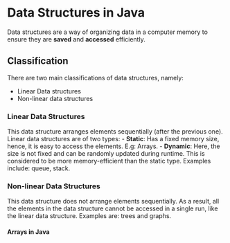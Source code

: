 # Data Structures in Java

Data structures are a way of organizing data in a computer memory to ensure they are **saved** and **accessed** efficiently.

## Classification

There are two main classifications of data structures, namely:

* Linear Data structures
* Non-linear data structures

### Linear Data Structures

This data structure arranges elements sequentially (after the previous one).
Linear data structures are of two types:
    - **Static**: Has a fixed memory size, hence, it is easy to access the elements. E.g: Arrays.
    - **Dynamic**: Here, the size is not fixed and can be randomly updated during runtime.
    This is considered to be more memory-efficient than the static type.
    Examples include: queue, stack.

### Non-linear Data Structures

This data structure does not arrange elements sequentially. As a result, all the elements in the data structure cannot be accessed in a single run, like the linear data structure.
Examples are: trees and graphs.

#### Arrays in Java

